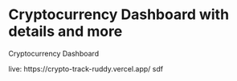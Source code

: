 <h1>Cryptocurrency Dashboard with details and more</h1>
<p>Cryptocurrency Dashboard </p>
live: https://crypto-track-ruddy.vercel.app/
sdf
